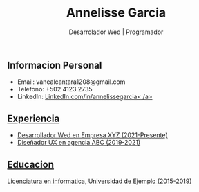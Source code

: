 
<html lang="es">
<head>
  <meta charset="UTF-8">
  <meta name="viewport"
    content="width=device-width,
    initial-scale=1.0">
  <link rel="stylesheet"
    href="style.css">
</head>
<body>
  <header>
    <h1>Annelisse Garcia</h1>
    <p>Desarrolador Wed |
    Programador</p>
  </header>
  <section>
    <h2>Informacion Personal</h2>
    <ul>
      <li>Email: vanealcantara1208@gmail.com</li>
      <li>Telefono: +502 4123 2735</li>
      <li>LinkedIn: <a
href=https://LinkedIn.com/in
/annelissegarcia">LinkedIn.com/in/annelissegarcia<
/a></li>
</ul>
  </section>
  <section>
    <h2>Experiencia</h2>
    <ul>
      <li>Desarrollador Wed en Empresa
      XYZ (2021-Presente)</li>
      <li>Diseñador UX en agencia ABC
      (2019-2021)</li>
    </ul>
  </section>
  <section>
    <h2>Educacion</h2>
    <p>Licenciatura en informatica,
    Universidad de Ejemplo (2015-2019)</p>
  </section>
</body>
</html>
